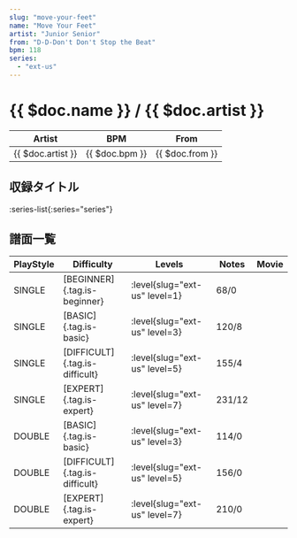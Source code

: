 ```yaml
---
slug: "move-your-feet"
name: "Move Your Feet"
artist: "Junior Senior"
from: "D-D-Don't Don't Stop the Beat"
bpm: 118
series:
  - "ext-us"
---
```


# {{ $doc.name }} / {{ $doc.artist }}

|Artist|BPM|From|
|------|---|----|
|{{ $doc.artist }}|{{ $doc.bpm }}|{{ $doc.from }}|

## 収録タイトル

:series-list{:series="series"}

## 譜面一覧

|PlayStyle|Difficulty|Levels|Notes|Movie|
|---------|----------|------|-----|-----|
|SINGLE|[BEGINNER]{.tag.is-beginner}|:level{slug="ext-us" level=1}|68/0||
|SINGLE|[BASIC]{.tag.is-basic}|:level{slug="ext-us" level=3}|120/8||
|SINGLE|[DIFFICULT]{.tag.is-difficult}|:level{slug="ext-us" level=5}|155/4||
|SINGLE|[EXPERT]{.tag.is-expert}|:level{slug="ext-us" level=7}|231/12||
|DOUBLE|[BASIC]{.tag.is-basic}|:level{slug="ext-us" level=3}|114/0||
|DOUBLE|[DIFFICULT]{.tag.is-difficult}|:level{slug="ext-us" level=5}|156/0||
|DOUBLE|[EXPERT]{.tag.is-expert}|:level{slug="ext-us" level=7}|210/0||
